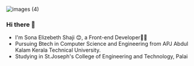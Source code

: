 ![images (4)](https://user-images.githubusercontent.com/56604740/123429437-95f42f80-d5e4-11eb-9127-161b1ef7862d.jpeg)
### Hi there 👋

<!--
**Sonaelizebeth/Sonaelizebeth** is a ✨ _special_ ✨ repository because its `README.md` (this file) appears on your GitHub profile.

Here are some ideas to get you Started-->
- I'm Sona Elizebeth Shaji 😊,
     a Front-end Developer👩‍💻
- Pursuing Btech in Computer Science and Engineering from
 APJ Abdul Kalam Kerala Technical University.
- Studying in St.Joseph's College of Engineering and Technology, Palai 

